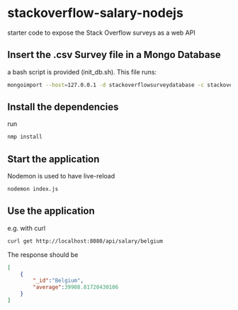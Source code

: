 # stackoverflow-salary-nodejs
starter code to expose the Stack Overflow surveys as a web API

## Insert the .csv Survey file in a Mongo Database

a bash script is provided (init_db.sh). This file runs:

```bash
mongoimport --host=127.0.0.1 -d stackoverflowsurveydatabase -c stackoverflowsurvey --type csv --file assets/survey_results_public.csv --headerline 
```

## Install the dependencies

run

```bash
nmp install
```

## Start the application

Nodemon is used to have live-reload

```bash
nodemon index.js
```

## Use the application

e.g. with curl

```bash
curl get http://localhost:8080/api/salary/belgium
```

The response should be

```json
[
    {
        "_id":"Belgium",
        "average":39908.81720430106
    }
]
```
